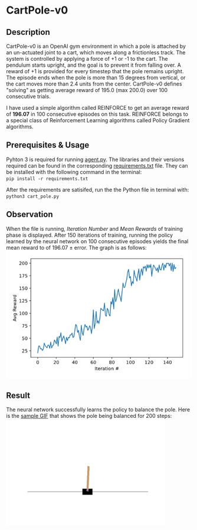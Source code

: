 # CartPole-v0
## Description
CartPole-v0 is an OpenAI gym environment in which a pole is attached by an un-actuated joint to a cart, which moves along a frictionless track. The system is controlled by applying a force of +1 or -1 to the cart. The pendulum starts upright, and the goal is to prevent it from falling over. A reward of +1 is provided for every timestep that the pole remains upright. The episode ends when the pole is more than 15 degrees from vertical, or the cart moves more than 2.4 units from the center.
CartPole-v0 defines "solving" as getting average reward of 195.0 (max 200.0) over 100 consecutive trials.    
    
I have used a simple algorithm called REINFORCE to get an average reward of **196.07** in 100 consecutive episodes on this task. REINFORCE belongs to a special class of Reinforcement Learning algorithms called Policy Gradient algorithms.   

## Prerequisites & Usage
Pyhton 3 is required for running [agent.py](agent.py). The libraries and their versions required can be found in the corresponding [requirements.txt](requirements.txt) file. They can be installed with the following command in the terminal:   
`pip install -r requirements.txt`   
   
After the requirements are satisifed, run the the Python file in terminal with:    
`python3 cart_pole.py` 

## Observation
When the file is running, *Iteration Number* and *Mean Rewards* of training phase is displayed. After 150 iterations of training, running the policy learned by the neural network on 100 consecutive episodes yields the final mean reward to of 196.07 ± error. The graph is as follows:   
![](graph.png)

## Result
The neural network successfully learns the policy to balance the pole. Here is the [sample GIF](animation.gif) that shows the pole being balanced for 200 steps:   
![](animation.gif)
